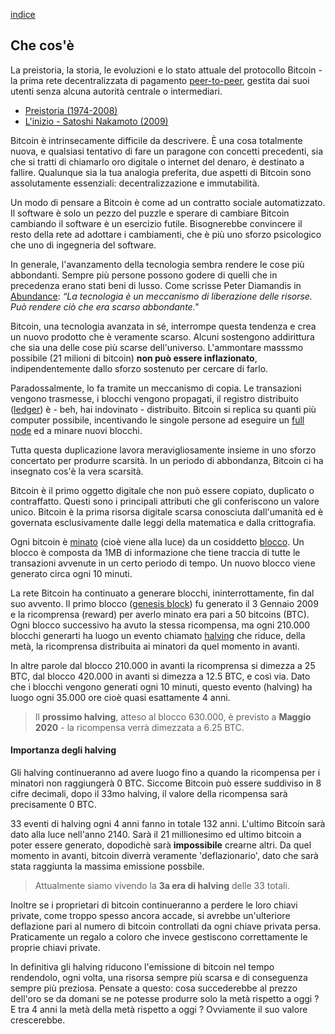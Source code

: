 [indice](README.md)
## Che cos'è
La preistoria, la storia, le evoluzioni e lo stato attuale del protocollo Bitcoin - la prima rete decentralizzata di pagamento [peer-to-peer](glossario.md#p2p), gestita dai suoi utenti senza alcuna autorità centrale o intermediari.

* [Preistoria (1974-2008)](preistoria.md "Cronologia di eventi storici prima che bitcoin fosse rilasciato al pubblico.")
* [L'inizio - Satoshi Nakamoto (2009)](sn.md "Lo pseudonimo dietro l'invenzione della criptovaluta Bitcoin.")

Bitcoin è intrinsecamente difficile da descrivere. È una cosa totalmente nuova, e qualsiasi tentativo di fare un paragone con concetti precedenti, sia che si tratti di chiamarlo oro digitale o internet del denaro, è destinato a fallire. Qualunque sia la tua analogia preferita, due aspetti di Bitcoin sono assolutamente essenziali: decentralizzazione e immutabilità.

Un modo di pensare a Bitcoin è come ad un contratto sociale automatizzato. Il software è solo un pezzo del puzzle e sperare di cambiare Bitcoin cambiando il software è un esercizio futile. Bisognerebbe convincere il resto della rete ad adottare i cambiamenti, che è più uno sforzo psicologico che uno di ingegneria del software.

In generale, l'avanzamento della tecnologia sembra rendere le cose più abbondanti. Sempre più persone possono godere di quelli che in precedenza erano stati beni di lusso. Come scrisse Peter Diamandis in [Abundance](https://www.diamandis.com/abundance): _“La tecnologia è un meccanismo di liberazione delle risorse. Può rendere ciò che era scarso abbondante."_

Bitcoin, una tecnologia avanzata in sé, interrompe questa tendenza e crea un nuovo prodotto che è veramente scarso. Alcuni sostengono addirittura che sia una delle cose più scarse dell'universo. L'ammontare masssmo possibile (21 milioni di bitcoin) __non può essere inflazionato__, indipendentemente dallo sforzo sostenuto per cercare di farlo.

Paradossalmente, lo fa tramite un meccanismo di copia. Le transazioni vengono trasmesse, i blocchi vengono propagati, il registro distribuito ([ledger](glossario.md#ledger)) è - beh, hai indovinato - distribuito. Bitcoin si replica su quanti più computer possibile, incentivando le singole persone ad eseguire un [full node](glossario.ms#fullnode) ed a minare nuovi blocchi.

Tutta questa duplicazione lavora meravigliosamente insieme in uno sforzo concertato per produrre scarsità.
In un periodo di abbondanza, Bitcoin ci ha insegnato cos'è la vera scarsità.

Bitcoin è il primo oggetto digitale che non può essere copiato, duplicato o contraffatto. Questi sono  i principali attributi che gli conferiscono un valore unico. Bitcoin è la prima risorsa digitale scarsa conosciuta dall'umanità ed è governata esclusivamente dalle leggi della matematica e dalla crittografia.

Ogni bitcoin è [minato](glossario.md#minare) (cioè viene alla luce) da un cosiddetto [blocco](glossario.md#blocco). Un blocco è composta da 1MB di informazione che tiene traccia di tutte le transazioni avvenute in un certo periodo di tempo. Un nuovo blocco viene generato circa ogni 10 minuti.

La rete Bitcoin ha continuato a generare blocchi, ininterrottamente, fin dal suo avvento. Il primo blocco ([genesis block](glossario.md#genesisblock)) fu generato il 3 Gennaio 2009 e la ricomprensa (reward) per averlo minato era pari a 50 bitcoins (BTC). Ogni blocco successivo ha avuto la stessa ricompensa, ma ogni 210.000 blocchi generarti ha luogo un evento chiamato [halving](glossario.md#halving) che riduce, della metà, la ricomprensa distribuita ai minatori da quel momento in avanti.

In altre parole dal blocco 210.000 in avanti la ricomprensa si dimezza a 25 BTC, dal blocco 420.000 in avanti si dimezza a 12.5 BTC, e così via. Dato che i blocchi vengono generati ogni 10 minuti, questo evento (halving) ha luogo ogni 35.000 ore cioè quasi esattamente 4 anni.

>Il __prossimo halving__, atteso al blocco 630.000, è previsto a __Maggio 2020__ - la ricompensa verrà dimezzata a 6.25 BTC. 

#### Importanza degli halving
Gli halving continueranno ad avere luogo fino a quando la ricompensa per i minatori non raggiungerà 0 BTC. Siccome Bitcoin può essere suddiviso in 8 cifre decimali, dopo il 33mo halving, il valore della ricompensa sarà precisamente 0 BTC.

33 eventi di halving ogni 4 anni fanno in totale 132 anni. L'ultimo Bitcoin sarà dato alla luce nell'anno 2140. Sarà il 21 millionesimo ed ultimo bitcoin a poter essere generato, dopodichè sarà __impossibile__ crearne altri. Da quel momento in avanti, bitcoin diverrà veramente 'deflazionario', dato che sarà stata raggiunta la massima emissione possbile.

>Attualmente siamo vivendo la __3a era di halving__ delle 33 totali.

Inoltre se i proprietari di bitcoin continueranno a perdere le loro chiavi private, come troppo spesso ancora accade, si avrebbe un'ulteriore deflazione pari al numero di bitcoin controllati da ogni chiave privata persa. Praticamente un regalo a coloro che invece gestiscono correttamente le proprie chiavi private.

In definitiva gli halving riducono l'emissione di bitcoin nel tempo rendendolo, ogni volta, una risorsa sempre più scarsa e di conseguenza sempre più preziosa. Pensate a questo: cosa succederebbe al prezzo dell'oro se da domani se ne potesse produrre solo la metà rispetto a oggi ? E tra 4 anni la metà della metà rispetto a oggi ? Ovviamente il suo valore crescerebbe.
